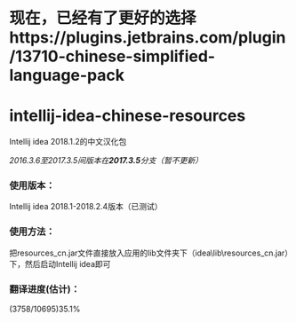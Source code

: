 # 现在，已经有了更好的选择https://plugins.jetbrains.com/plugin/13710-chinese-simplified-language-pack

# intellij-idea-chinese-resources
Intellij idea 2018.1.2的中文汉化包

*2016.3.6至2017.3.5间版本在**2017.3.5**分支（暂不更新）*

### 使用版本：  
Intellij idea 2018.1-2018.2.4版本（已测试）  

### 使用方法：  
把resources_cn.jar文件直接放入应用的lib文件夹下（idea\lib\resources_cn.jar）下，然后启动Intellij idea即可

### 翻译进度(估计)：  
(3758/10695)35.1%
